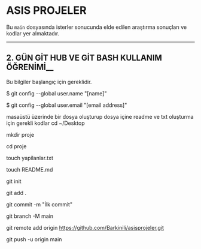 # ASIS PROJELER

Bu `main` dosyasında isterler sonucunda elde edilen araştırma sonuçları ve kodlar yer almaktadır.

---
## 2. GÜN GİT HUB VE GİT BASH KULLANIM ÖĞRENİMİ__

Bu bilgiler başlangıç için gereklidir.

$ git config --global user.name "[name]"

$ git config --global user.email "[email address]"


masaüstü üzerinde bir dosya oluşturup dosya içine readme ve txt oluşturma için gerekli kodlar 
cd ~/Desktop

mkdir proje

cd proje

touch yapilanlar.txt

touch README.md

git init

git add .

git commit -m "İlk commit"

git branch -M main

git remote add origin https://github.com/Barkinili/asisprojeler.git

git push -u origin main 


